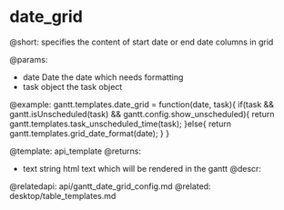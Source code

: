 date_grid
=============
@short:
	specifies the content of start date or end date columns in grid
	

@params:
- date			Date		the date which needs formatting
- task			object 			the task object

@example:
gantt.templates.date_grid = function(date, task){
   if(task && gantt.isUnscheduled(task) && gantt.config.show_unscheduled){
    	return gantt.templates.task_unscheduled_time(task);
   	}else{
    	return gantt.templates.grid_date_format(date);
   }
}

@template:	api_template
@returns:
- text		string		html text which will be rendered in the gantt
@descr:

@relatedapi:
	api/gantt_date_grid_config.md
@related:
	desktop/table_templates.md